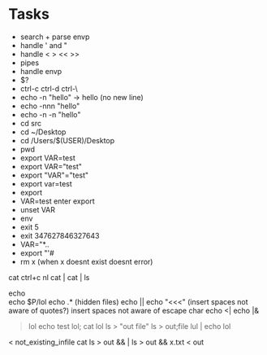 # Tasks
- search + parse envp
- handle ' and "
- handle < > << >>
- pipes
- handle envp
- $?
- ctrl-c ctrl-d ctrl-\
- echo -n "hello" -> hello (no new line)
- echo -nnn "hello"
- echo -n -n "hello"
- cd src
- cd ~/Desktop
- cd /Users/$(USER)/Desktop
- pwd
- export VAR=test
- export VAR="test"
- export "VAR"="test"
- export var=test
- export
- VAR=test enter export
- unset VAR
- env
- exit 5
- exit 347627846327643
- VAR="*..
- export "'#
- rm x (when x doesnt exist doesnt error)

cat ctrl+c nl
cat | cat | ls

echo \
echo $P/lol
echo .* (hidden files)
echo ||
echo "<<<" (insert spaces not aware of quotes?)
insert spaces not aware of escape char
echo <|
echo |&

> lol echo test lol; cat lol
ls > "out file"
ls > out;file
 > lul | echo lol

< not_existing_infile cat
ls > out && | 
ls > out && x.txt < out



